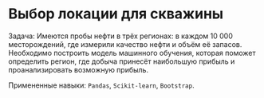 # Выбор локации для скважины
  
Задача:
Имеются пробы нефти в трёх регионах: в каждом 10 000 месторождений, где измерили качество нефти и объём её запасов. Необходимо построить модель машинного обучения, которая поможет определить регион, где добыча принесёт наибольшую прибыль и проанализировать возможную прибыль.
    
Примененные навыки: `Pandas`, `Scikit-learn`, `Bootstrap`.


